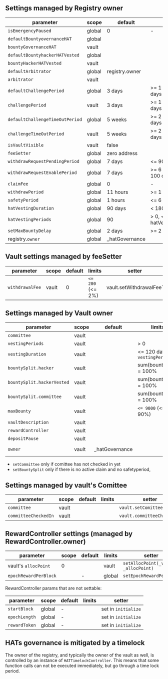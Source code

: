 
## Settings managed by Registry owner
| parameter  | scope| default | limits  |  setter | 
|-|-|-|-|-|
|`isEmergencyPaused`|global|0 | - |`setEmergencyPaused`|
|`defaultBountyovernanceHAT`|global ||  |`registry.setDefaultHATBountySplit`
|`bountyGovernanceHAT`|vault || |`vault.setHATBountySplit`
|`defaultBountyhackerHATVested`|global|| |`registry.setDefaultHATBountySplit`
|`bountyHackerHATVested`|vault || |`vault.setHATBountySplit`
|`defaultArbitrator`|global|registry.owner| | `registry.setDefaultArbitrator`
|`arbitrator`|vault|| |  `vault.setArbitrator`
|`defaultChallengePeriod`|global| 3 days | >= 1 days, <= 5 days |  `registry.setDefaultChallengePeriod`
|`challengePeriod`|vault|3 days | >= 1 days, <= 5 days |`vault.setChallengePeriod`
|`defaultChallengeTimeOutPeriod`|global| 5 weeks | >= 2 days, <= 85 days|  `registry.setDefaultChallengeTimeOutPeriod`
|`challengeTimeOutPeriod`|vault| 5 weeks | >= 2 days, <= 85 days|`vault.setChallengeTimeOutPeriod`
|`isVaultVisible`|vault| false ||`setVaultVisibility(_vault, _visible)`
|`feeSetter`|global|zero address| |`setFeeSetter`
|`withdrawRequestPendingPeriod`|global|7 days | <= 90 days|`setWithdrawRequestParams`
|`withdrawRequestEnablePeriod`|global|7 days |>= 6 hours, <= 100 days|`setWithdrawRequestParams`
|`claimFee`|global|0 | - |`setClaimFee`|
|`withdrawPeriod`|global|11 hours | >= 1 hours |`setWithdrawSafetyPeriod`
|`safetyPeriod`|global|1 hours | <= 6 hours|`setWithdrawSafetyPeriod`
|`hatVestingDuration`|global|90 days | < 180 days |  `setHatVestingParams`
|`hatVestingPeriods`|global| 90 | > 0, <= hatVestingDuration |  `setHatVestingParams`
|`setMaxBountyDelay`| global|2 days |>= 2 days|`setMaxBountyDelay`
|registry.`owner`| global| _hatGovernance | || `transferOwnership`, `renounceOwnership` 


## Vault settings managed by feeSetter

| parameter|scope|default|limits|setter| 
|-|-|-|-|-|
|`withdrawalFee`|vault|0| `<= 200` (<= 2%) |vault.setWithdrawalFee`

## Settings managed by Vault owner

|parameter|scope|default|limits|setter| 
|-|-|-|-|-|
|`committee`|vault|| | `setComittee` | if committee has not checked in yet
|`vestingPeriods`|vault|| > 0|`setVestingParams` 
|`vestingDuration`|vault||<= 120 days, `< vestingPeriods`|  `setVestingParams`
|`bountySplit.hacker`|vault| | sum(bountysplit) = 100%|`setBountySplit` 
|`bountySplit.hackerVested`|vault| |sum(bountysplit) = 100% |`setBountySplit` 
|`bountySplit.committee`|vault || sum(bountysplit) = 100%| `setBountySplit`
|`maxBounty`|vault || `<= 9000` (<= 90%)|`setPendingMaxBounty`, `setMaxBounty` 
|`vaultDescription`|vault || | `setVaultDescription` | only an event
|`rewardController`|vault || | `setRewardController`
|`depositPause`|vault || |  `setDepositPause`
|`owner`|vault|_hatGovernance | |  `transferOwnership`, `renounceOwnership`  


-  `setCommittee` only if comittee has not checked in yet 
-  `setBountySplit` only if there is no active claim and no safetyperiod, 


## Settings managed by vault's Comittee
|parameter|scope|default|limits|setter| 
|-|-|-|-|-|
|`committee`|vault| || `vault.setComittee`
|`committeeCheckedIn`|vault| || `vault.committeeCheckin()`

## RewardController settings (managed by RewardController.owner)
|parameter|scope|default|limits|setter| 
|-|-|-|-|-|
|vault's `allocPoint` | 0 | |vault| `setAllocPoint(_vault, _allocPoint)`
|`epochRewardPerBlock`| | - |global | `setEpochRewardPerBlock`|

RewardController params that are not settable:

|parameter|scope|default|limits|setter| 
|-|-|-|-|-|
|`startBlock`|global | - | | set in `initialize` | 
|`epochLength`|global | - || set in `initialize`|
|`rewardToken`|global | - || set in `initialize`|

## HATs governance is mitigated by a timelock

The owner of the registry, and typically the owner of the vault as well, is controlled by an instance of `HATTimelockController`. This means that some function calls can not be executed immediately, but go through a time lock period.


